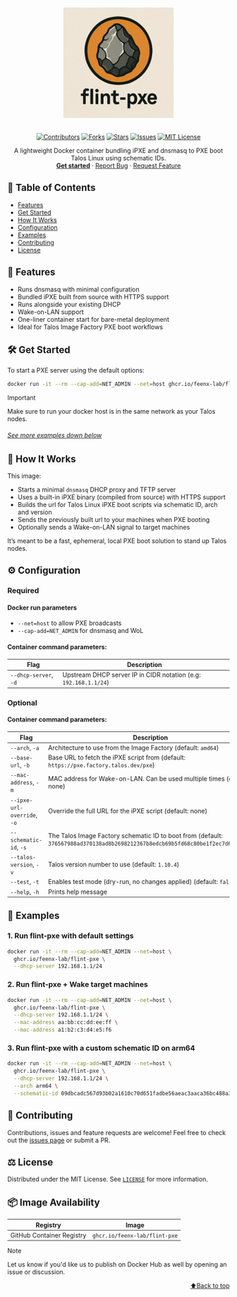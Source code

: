 <a id="readme-top"></a>

<div align="center">
  <br />
  <a href="https://github.com/feenx-lab/flint-pxe">
    <img src="images/logo.jpg" alt="Logo" width="250" height="250">
  </a>
  <br />
  <br />

  <!-- Badges -->
  [![Contributors][contributors-shield]][contributors-url]
  [![Forks][forks-shield]][forks-url]
  [![Stars][stars-shield]][stars-url]
  [![Issues][issues-shield]][issues-url]
  [![MIT License][license-shield]][license-url]

  <p align="center">
    A lightweight Docker container bundling iPXE and dnsmasq to PXE boot Talos Linux using schematic IDs.
    <br />
    <a href="https://github.com/feenx-lab/flint-pxe"><strong>Get started</strong></a>
    &middot;
    <a href="https://github.com/feenx-lab/flint-pxe/issues/new?labels=bug&template=bug-report.md">Report Bug</a>
    &middot;
    <a href="https://github.com/feenx-lab/flint-pxe/issues/new?labels=enhancement&template=feature-request.md">Request Feature</a>
  </p>
</div>

## 📖 Table of Contents

- [Features](#features)
- [Get Started](#get-started)
- [How It Works](#how-it-works)
- [Configuration](#configuration)
- [Examples](#examples)
- [Contributing](#contributing)
- [License](#license)

## 🚀 Features

<a id="features"></a>

- Runs dnsmasq with minimal configuration
- Bundled iPXE built from source with HTTPS support
- Runs alongside your existing DHCP
- Wake-on-LAN support
- One-liner container start for bare-metal deployment
- Ideal for Talos Image Factory PXE boot workflows

## 🛠️ Get Started

<a id="get-started"></a>
To start a PXE server using the default options:
```bash
docker run -it --rm --cap-add=NET_ADMIN --net=host ghcr.io/feenx-lab/flint-pxe
```

> [!IMPORTANT]
> Make sure to run your docker host is in the same network as your Talos nodes.

###### [See more examples down below](#examples)

## 🔧 How It Works

<a id="how-it-works"></a>
This image:
- Starts a minimal `dnsmasq` DHCP proxy and TFTP server
- Uses a built-in iPXE binary (compiled from source) with HTTPS support
- Builds the url for Talos Linux iPXE boot scripts via schematic ID, arch and version
- Sends the previously built url to your machines when PXE booting
- Optionally sends a Wake-on-LAN signal to target machines

It’s meant to be a fast, ephemeral, local PXE boot solution to stand up Talos nodes.

## ⚙️ Configuration

<a id="configuration"></a>

### Required

#### Docker run parameters
- `--net=host` to allow PXE broadcasts
- `--cap-add=NET_ADMIN` for dnsmasq and WoL

#### Container command parameters:

| Flag                             | Description                                                        |
|----------------------------------|--------------------------------------------------------------------|
| `--dhcp-server`, `-d`            | Upstream DHCP server IP in CIDR notation (e.g: `192.168.1.1/24`)   |

### Optional

#### Container command parameters:
| Flag                             | Description                                                                                                                     |
|----------------------------------|---------------------------------------------------------------------------------------------------------------------------------|
| `--arch`, `-a`                   | Architecture to use from the Image Factory (default: `amd64`)                                                                   |
| `--base-url`, `-b`               | Base URL to fetch the iPXE script from (default: `https://pxe.factory.talos.dev/pxe`)                                           |
| `--mac-address`, `-m`            | MAC address for Wake-on-LAN. Can be used multiple times (default: none)                                                         |
| `--ipxe-url-override`, `-o`      | Override the full URL for the iPXE script (default: none)                                                                       |
| `--schematic-id`, `-s`           | The Talos Image Factory schematic ID to boot from (default: `376567988ad370138ad8b2698212367b8edcb69b5fd68c80be1f2ec7d603b4ba`) |
| `--talos-version`, `-v`          | Talos version number to use (default: `1.10.4`)                                                                                 |
| `--test`, `-t`                   | Enables test mode (dry-run, no changes applied) (default: `false`)                                                              |
| `--help`, `-h`                   | Prints help message                                                                                                             |

## 🧪 Examples

<a id="examples"></a>

### 1. Run flint-pxe with default settings
```bash
docker run -it --rm --cap-add=NET_ADMIN --net=host \
  ghcr.io/feenx-lab/flint-pxe \
  --dhcp-server 192.168.1.1/24
```

### 2. Run flint-pxe + Wake target machines

```bash
docker run -it --rm --cap-add=NET_ADMIN --net=host \
  ghcr.io/feenx-lab/flint-pxe \
  --dhcp-server 192.168.1.1/24 \
  --mac-address aa:bb:cc:dd:ee:ff \
  --mac-address a1:b2:c3:d4:e5:f6
```

### 3. Run flint-pxe with a custom schematic ID on arm64

```bash
docker run -it --rm --cap-add=NET_ADMIN --net=host \
  ghcr.io/feenx-lab/flint-pxe \
  --dhcp-server 192.168.1.1/24 \
  --arch arm64 \
  --schematic-id 09dbcadc567d93b02a1610c70d651fadbe56aeac3aaca36bc488a38f3fffe99d
```

## 🤝 Contributing

<a id="contributing"></a>

Contributions, issues and feature requests are welcome!
Feel free to check out the [issues page](https://github.com/feenx-lab/flint-pxe/issues) or submit a PR.

## ⚖️️ License

<a id="license"></a>

Distributed under the MIT License. See [`LICENSE`](LICENSE) for more information.

## 📦 Image Availability

| Registry | Image |
|----------|-------|
| GitHub Container Registry | `ghcr.io/feenx-lab/flint-pxe` |

> [!NOTE]
> Let us know if you'd like us to publish on Docker Hub as well by opening an issue or discussion.

<p align="right"><a href="#readme-top">⬆️Back to top</a></p>

<!-- LINKS & IMAGES -->
[relative-repo-url]: feenx-lab/flint-pxe
[contributors-shield]: https://img.shields.io/github/contributors/feenx-lab/flint-pxe.svg?style=for-the-badge
[contributors-url]: https://github.com/feenx-lab/flint-pxe/graphs/contributors
[forks-shield]: https://img.shields.io/github/forks/feenx-lab/flint-pxe.svg?style=for-the-badge
[forks-url]: https://github.com/feenx-lab/flint-pxe/network/members
[stars-shield]: https://img.shields.io/github/stars/feenx-lab/flint-pxe.svg?style=for-the-badge
[stars-url]: https://github.com/feenx-lab/flint-pxe/stargazers
[issues-shield]: https://img.shields.io/github/issues/feenx-lab/flint-pxe.svg?style=for-the-badge
[issues-url]: https://github.com/feenx-lab/flint-pxe/issues
[license-shield]: https://img.shields.io/github/license/feenx-lab/flint-pxe.svg?style=for-the-badge
[license-url]: https://github.com/feenx-lab/flint-pxe/blob/master/LICENSE.txt